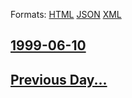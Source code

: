 
Formats: [HTML](1999/06/10/index.html)  [JSON](1999/06/10/index.json)  [XML](1999/06/10/index.xml)  

## [1999-06-10](/news/1999/06/10/index.md)

## [Previous Day...](/news/1999/06/9/index.md)


